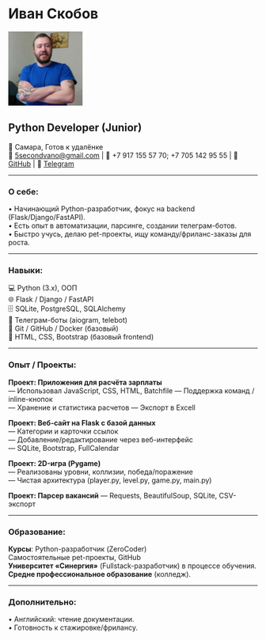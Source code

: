 # Иван Скобов

<img src="6KwZFf3Qiuc.jpg" width="150" height="150">

## Python Developer (Junior)  
📍 Самара, Готов к удалёнке  
📧 5secondvano@gmail.com | 📱 +7 917 155 57 70; +7 705 142 95 55 | 💼 [GitHub](https://github.com/IvanSkobov) | 🔗 [Telegram](https://t.me/i5second)

---

### О себе:
• Начинающий Python-разработчик, фокус на backend (Flask/Django/FastAPI).  
• Есть опыт в автоматизации, парсинге, создании телеграм-ботов.  
• Быстро учусь, делаю pet-проекты, ищу команду/фриланс-заказы для роста.

---

### Навыки:
💻 Python (3.x), ООП  
🌐 Flask / Django / FastAPI  
🗄️ SQLite, PostgreSQL, SQLAlchemy  
🤖 Телеграм-боты (aiogram, telebot)  
🔧 Git / GitHub / Docker (базовый)  
📝 HTML, CSS, Bootstrap (базовый frontend)

---

### Опыт / Проекты:

**Проект: Приложения для расчёта зарплаты**  
— Использовал JavaScript, CSS, HTML, Batchfile
— Поддержка команд / inline-кнопок  
— Хранение и статистика расчетов
— Экспорт в Excell

**Проект: Веб-сайт на Flask с базой данных**  
— Категории и карточки ссылок  
— Добавление/редактирование через веб-интерфейс  
— SQLite, Bootstrap, FullCalendar

**Проект: 2D-игра (Pygame)**  
— Реализованы уровни, коллизии, победа/поражение  
— Чистая архитектура (player.py, level.py, game.py, main.py)

**Проект: Парсер вакансий**
— Requests, BeautifulSoup, SQLite, CSV-экспорт

---

### Образование:
**Курсы**: Python-разработчик (ZeroCoder)  
Самостоятельные pet-проекты, GitHub  
**Университет «Синергия»** (Fullstack-разработчик) в процессе обучения.  
**Средне профессиональное образование** (колледж).

---

### Дополнительно:
• Английский: чтение документации.  
• Готовность к стажировке/фрилансу.
